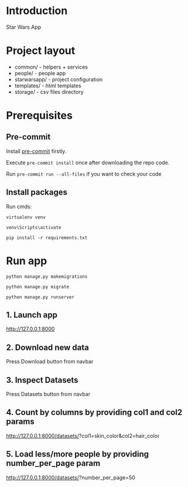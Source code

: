 # Introduction
Star Wars App

# Project layout
* common/ - helpers + services
* people/ - people app
* starwarsapp/ - project configuration
* templates/ - html templates
* storage/ - csv files directory


# Prerequisites
## Pre-commit
Install [pre-commit](https://pre-commit.com/) firstly.

Execute `pre-commit install` once after downloading the repo code.

Run `pre-commit run --all-files` if you want to check your code

## Install packages
Run cmds:

`virtualenv venv`

`venv\Scripts\activate`

`pip install -r requirements.txt`


# Run app

`python manage.py makemigrations`

`python manage.py migrate`

`python manage.py runserver`


## 1. Launch app
http://127.0.0.1:8000
## 2. Download new data
Press Download button from navbar
## 3. Inspect Datasets
Press Datasets button from navbar
## 4. Count by columns by providing col1 and col2 params
http://127.0.0.1:8000/datasets/<id>?col1=skin_color&col2=hair_color
## 5. Load less/more people by providing number_per_page param
http://127.0.0.1:8000/datasets/<id>?number_per_page=50